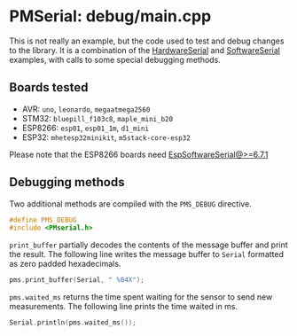 # PMSerial: debug/main.cpp

This is not really an example, but the code used to test and debug changes to the library.
It is a combination of the [HardwareSerial][] and [SoftwareSerial][] examples,
with calls to some special debugging methods.

[HardwareSerial]: ../HardwareSerial/README.md
[SoftwareSerial]: ../SoftwareSerial/README.md

## Boards tested

- AVR: `uno`, `leonardo`, `megaatmega2560`
- STM32: `bluepill_f103c8`, `maple_mini_b20`
- ESP8266: `esp01`, `esp01_1m`, `d1_mini`
- ESP32: `mhetesp32minikit`, `m5stack-core-esp32`

Please note that the ESP8266 boards need [EspSoftwareSerial@>=6.7.1][issue6]

[issue6]: https://github.com/avaldebe/PMserial/issues/6

## Debugging methods

Two additional methods are compiled with the `PMS_DEBUG` directive.

```c++
#define PMS_DEBUG
#include <PMserial.h>
```

`print_buffer` partially decodes the contents of the message buffer
and print the result. The following line writes the message buffer to `Serial`
formatted as zero padded hexadecimals.

```c++
pms.print_buffer(Serial, " %04X");
```

`pms.waited_ms` returns the time spent waiting for the sensor to send new measurements. The following line prints the time waited in ms.

```c++
Serial.println(pms.waited_ms());
```
